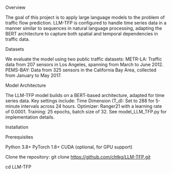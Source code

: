Overview

The goal of this project is to apply large language models to the problem of traffic flow prediction. LLM-TFP is configured to handle time series data in a manner similar to 
sequences in natural language processing, adapting the BERT architecture to capture both spatial and temporal dependencies in traffic data.

Datasets

We evaluate the model using two public traffic datasets:
METR-LA: Traffic data from 207 sensors in Los Angeles, spanning from March to June 2012.
PEMS-BAY: Data from 325 sensors in the California Bay Area, collected from January to May 2017.

Model Architecture

The LLM-TFP model builds on a BERT-based architecture, adapted for time series data. Key settings include:
Time Dimension (T_d): Set to 288 for 5-minute intervals across 24 hours.
Optimizer: Ranger21 with a learning rate of 0.0001.
Training: 25 epochs, batch size of 32.
See model_LLM_TFP.py for implementation details.

Installation

Prerequisites

Python 3.8+
PyTorch 1.8+
CUDA (optional, for GPU support)

Clone the repository:
git clone https://github.com/chtkg/LLM-TFP.git

cd LLM-TFP

